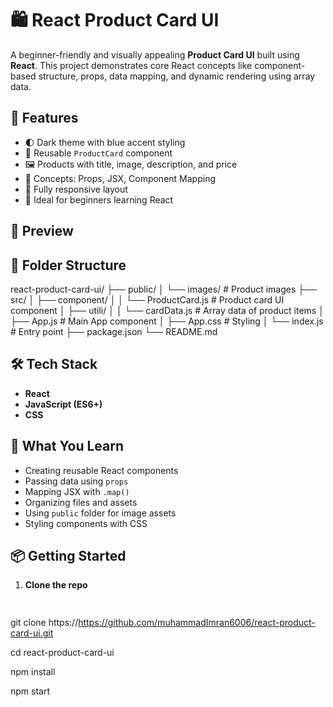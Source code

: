 # 🛍️ React Product Card UI

A beginner-friendly and visually appealing **Product Card UI** built using **React**. This project demonstrates core React concepts like component-based structure, props, data mapping, and dynamic rendering using array data.

## 🚀 Features

- 🌓 Dark theme with blue accent styling
- 🧱 Reusable `ProductCard` component
- 🖼️ Products with title, image, description, and price
- 🧠 Concepts: Props, JSX, Component Mapping
- 📱 Fully responsive layout
- 🔰 Ideal for beginners learning React

## 📸 Preview

 <!--![screencapture-localhost-3000-2025-06-02-22_28_13](https://github.com/user-attachments/assets/dc2a482a-48f5-4ee7-8cbc-16ee454b0f3d)
 Replace with your own screenshot if available -->

## 📁 Folder Structure


react-product-card-ui/
├── public/
│ └── images/ # Product images
├── src/
│ ├── component/
│ │ └── ProductCard.js # Product card UI component
│ ├── utili/
│ │ └── cardData.js # Array data of product items
│ ├── App.js # Main App component
│ ├── App.css # Styling
│ └── index.js # Entry point
├── package.json
└── README.md




## 🛠️ Tech Stack

- **React**
- **JavaScript (ES6+)**
- **CSS**

## 🧠 What You Learn

- Creating reusable React components
- Passing data using `props`
- Mapping JSX with `.map()`
- Organizing files and assets
- Using `public` folder for image assets
- Styling components with CSS

## 📦 Getting Started

1. **Clone the repo**
   ```bash
 
  git clone https://https://github.com/muhammadImran6006/react-product-card-ui.git

  cd react-product-card-ui
   
  npm install

  npm start


